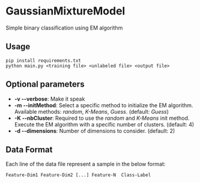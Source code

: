 # GaussianMixtureModel

Simple binary classification using EM algorithm

## Usage

```
pip install requirements.txt
python main.py <training file> <unlabeled file> <output file>
```

## Optional parameters

* **-v --verbose**: Make it speak
* **-m --initMethod**: Select a specific method to initialize the EM algorithm. Available methods: *random*, *K-Means*, *Guess*. (default: *Guess*)
* **-K --nbCluster**: Required to use the *random* and *K-Means* init method. Execute the EM algorithm with a specific number of clusters. (default: 4)
* **-d --dimensions**: Number of dimensions to consider. (default: 2) 


## Data Format
Each line of the data file represent a sample in the below format:

```
Feature-Dim1 Feature-Dim2 [...] Feature-N  Class-Label
```
